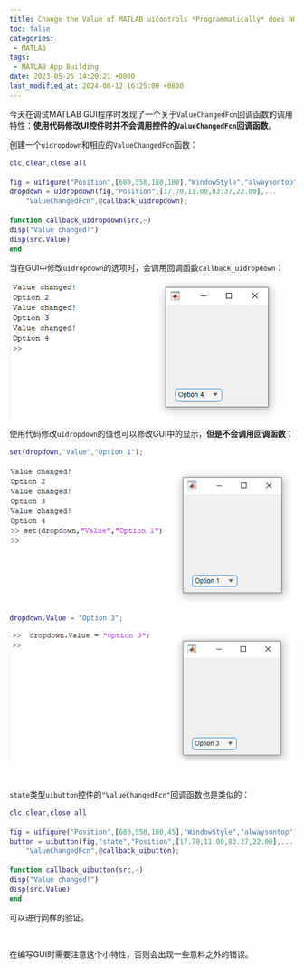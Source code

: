 ```yaml
---
title: Change the Value of MATLAB uicontrols *Programmatically* does NOT call the `ValueChangedFcn` Callback
toc: false
categories: 
 - MATLAB
tags: 
 - MATLAB App Building
date: 2023-05-25 14:20:21 +0800
last_modified_at: 2024-08-12 16:25:00 +0800
---
```


今天在调试MATLAB GUI程序时发现了一个关于`ValueChangedFcn`回调函数的调用特性：**使用代码修改UI控件时并不会调用控件的`ValueChangedFcn`回调函数**。

创建一个`uidropdown`和相应的`ValueChangedFcn`函数：

```matlab
clc,clear,close all

fig = uifigure("Position",[680,558,180,180],"WindowStyle","alwaysontop");
dropdown = uidropdown(fig,"Position",[17.70,11.00,83.37,22.00],...
    "ValueChangedFcn",@callback_uidropdown);

function callback_uidropdown(src,~)
disp("Value changed!")
disp(src.Value)
end
```

当在GUI中修改`uidropdown`的选项时，会调用回调函数`callback_uidropdown`：

![image-20230525134555824](https://github.com/HelloWorld-1017/blog-images/blob/main/migration/DeLLLaptop/image-20230525134555824.png?raw=true)

使用代码修改`uidropdown`的值也可以修改GUI中的显示，**但是不会调用回调函数**：

```matlab
set(dropdown,"Value","Option 1");
```

![image-20230525134738926](https://github.com/HelloWorld-1017/blog-images/blob/main/migration/DeLLLaptop/image-20230525134738926.png?raw=true)

```matlab
dropdown.Value = "Option 3";
```

![](https://github.com/HelloWorld-1017/blog-images/blob/main/migration/DeLLLaptop/image-20230525134935087.png?raw=true)

<br>

`state`类型`uibutton`控件的`"ValueChangedFcn"`回调函数也是类似的：

```matlab
clc,clear,close all

fig = uifigure("Position",[680,558,180,45],"WindowStyle","alwaysontop");
button = uibutton(fig,"state","Position",[17.70,11.00,83.37,22.00],...
    "ValueChangedFcn",@callback_uibutton);

function callback_uibutton(src,~)
disp("Value changed!")
disp(src.Value)
end
```

可以进行同样的验证。

<br>

在编写GUI时需要注意这个小特性，否则会出现一些意料之外的错误。

